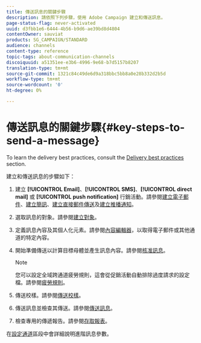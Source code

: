 ```yaml
---
title: 傳送訊息的關鍵步驟
description: 請依照下列步驟，使用 Adobe Campaign 建立和傳送訊息。
page-status-flag: never-activated
uuid: d3fbb1e6-6444-4b56-b9d6-ae39bd8d4804
contentOwner: sauviat
products: SG_CAMPAIGN/STANDARD
audience: channels
content-type: reference
topic-tags: about-communication-channels
discoiquuid: a51351ee-e3b6-4996-9e68-b7d5157b8207
translation-type: tm+mt
source-git-commit: 1321c84c49de6d9a318bbc5bb8a0e28b332d2b5d
workflow-type: tm+mt
source-wordcount: '0'
ht-degree: 0%

---
```



# 傳送訊息的關鍵步驟{#key-steps-to-send-a-message}

To learn the delivery best practices, consult the [Delivery best practices](../../sending/using/delivery-best-practices.md) section.

建立和傳送訊息的步驟如下：

1. 建立 **[!UICONTROL Email]**、**[!UICONTROL SMS]**、**[!UICONTROL direct mail]** 或 **[!UICONTROL push notification]** 行銷活動。請參閱[建立電子郵件](../../channels/using/creating-an-email.md)、[建立簡訊](../../channels/using/creating-an-sms-message.md)、[建立直接郵件傳送](../../channels/using/creating-the-direct-mail.md)及[建立推播通知](../../channels/using/preparing-and-sending-a-push-notification.md)。
1. 選取訊息的對象。請參閱[建立對象](../../audiences/using/creating-audiences.md)。
1. 定義訊息內容及其個人化元素。請參閱[內容編輯器](../../designing/using/designing-content-in-adobe-campaign.md)，以取得電子郵件或其他通道的特定內容。
1. 開始準備傳送以計算目標母體並產生訊息內容。請參閱[核准訊息](../../sending/using/preparing-the-send.md)。

   >[!NOTE]
   >
   >您可以設定全域跨通道疲勞規則，這會從促銷活動自動排除過度請求的設定檔。請參閱[疲勞規則](../../sending/using/fatigue-rules.md)。

1. 傳送校樣。請參閱[傳送校樣](../../sending/using/sending-proofs.md)。
1. 傳送訊息並檢查其傳送。請參閱[傳送訊息](../../sending/using/confirming-the-send.md)。
1. 檢查專用的傳遞報告。請參閱[存取報表](../../reporting/using/about-dynamic-reports.md)。

在[設定通道](../../administration/using/about-channel-configuration.md)區段中會詳細說明進階訊息參數。
